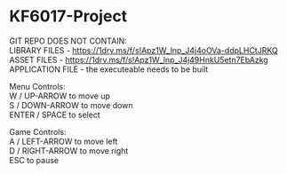 # KF6017-Project

GIT REPO DOES NOT CONTAIN:  
LIBRARY FILES - https://1drv.ms/f/s!Apz1W_lnp_J4j4oOVa-ddpLHCtJRKQ    
ASSET FILES - https://1drv.ms/f/s!Apz1W_lnp_J4j49HnkU5etn7EbAzkg    
APPLICATION FILE - the executeable needs to be built    


Menu Controls:   
W / UP-ARROW to move up   
S / DOWN-ARROW to move down   
ENTER / SPACE to select   

Game Controls:   
A / LEFT-ARROW to move left   
D / RIGHT-ARROW to move right   
ESC to pause
